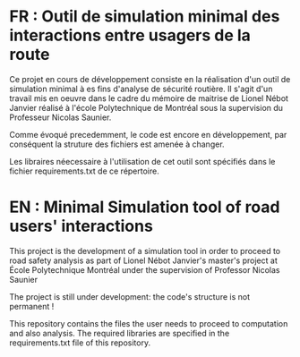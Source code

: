 # FR : Outil de simulation minimal des interactions entre usagers de la route

Ce projet en cours de développement consiste en la réalisation d'un outil de simulation minimal à es fins d'analyse de sécurité routière.
Il s'agit d'un travail mis en oeuvre dans le cadre du mémoire de maitrise de Lionel Nébot Janvier réalisé à l'école Polytechnique de Montréal sous la supervision du Professeur Nicolas Saunier.

Comme évoqué precedemment, le code est encore en développement, par conséquent la struture des fichiers est amenée à changer.

Les libraires néecessaire à l'utilisation de cet outil sont spécifiés dans le fichier requirements.txt de ce répertoire.

# EN : Minimal Simulation tool of road users' interactions


This project is the development of a simulation tool in order to proceed to road safety analysis as part of Lionel Nébot Janvier's master's project at École Polytechnique Montréal under the supervision of Professor Nicolas Saunier 

The project is still under development: the code's structure is not permanent !

This repository contains the files the user needs to proceed to computation and also analysis.
The required libraries are specified in the requirements.txt file of this repository.
